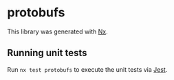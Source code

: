 # protobufs

This library was generated with [Nx](https://nx.dev).

## Running unit tests

Run `nx test protobufs` to execute the unit tests via [Jest](https://jestjs.io).
